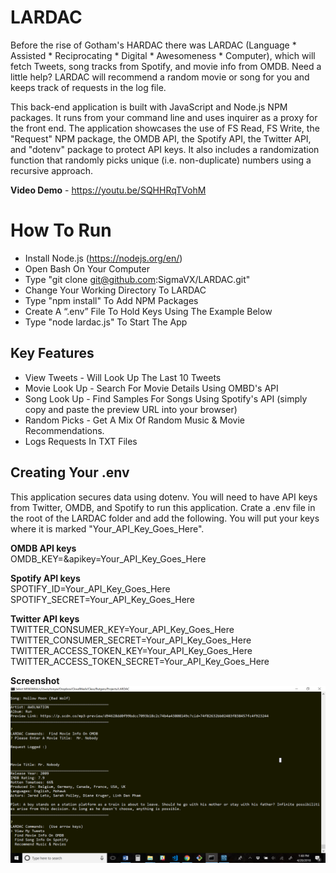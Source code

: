# LARDAC
Before the rise of Gotham's HARDAC there was LARDAC (Language * Assisted * Reciprocating * Digital * Awesomeness * Computer), which will fetch Tweets, song tracks from Spotify, and movie info from OMDB.  Need a little help?  LARDAC will recommend a random movie or song for you and keeps track of requests in the log file.  

This back-end application is built with JavaScript and Node.js NPM packages. It runs from your command line and uses inquirer as a proxy for the front end.  The application showcases the use of FS Read, FS Write, the "Request" NPM package, the OMDB API, the Spotify API, the Twitter API, and "dotenv" package to protect API keys.  It also includes a randomization function that randomly picks unique (i.e. non-duplicate) numbers using a recursive approach.

**Video Demo** - https://youtu.be/SQHHRqTVohM


# How To Run
* Install Node.js (https://nodejs.org/en/)
* Open Bash On Your Computer
* Type "git clone git@github.com:SigmaVX/LARDAC.git"
* Change Your Working Directory To LARDAC 
* Type "npm install" To Add NPM Packages  
* Create A “.env” File To Hold Keys Using The Example Below
* Type "node lardac.js" To Start The App

## Key Features
* View Tweets - Will Look Up The Last 10 Tweets
* Movie Look Up - Search For Movie Details Using OMBD's API
* Song Look Up - Find Samples For Songs Using Spotify's API (simply copy and paste the preview URL into your browser)
* Random Picks - Get A Mix Of Random Music & Movie Recommendations. 
* Logs Requests In TXT Files 


## Creating Your .env
This application secures data using dotenv.  You will need to have API keys from Twitter, OMDB, and Spotify to run this application. Crate a .env file in the root of the LARDAC folder and add the following.  You will put your keys where it is marked "Your_API_Key_Goes_Here".

**OMDB API keys**<br>
OMDB_KEY=&apikey=Your_API_Key_Goes_Here

**Spotify API keys**<br>
SPOTIFY_ID=Your_API_Key_Goes_Here
SPOTIFY_SECRET=Your_API_Key_Goes_Here

**Twitter API keys**<br>
TWITTER_CONSUMER_KEY=Your_API_Key_Goes_Here
TWITTER_CONSUMER_SECRET=Your_API_Key_Goes_Here
TWITTER_ACCESS_TOKEN_KEY=Your_API_Key_Goes_Here
TWITTER_ACCESS_TOKEN_SECRET=Your_API_Key_Goes_Here<br>

**Screenshot**
![LARDAC Screenshot](./lardac.png)

